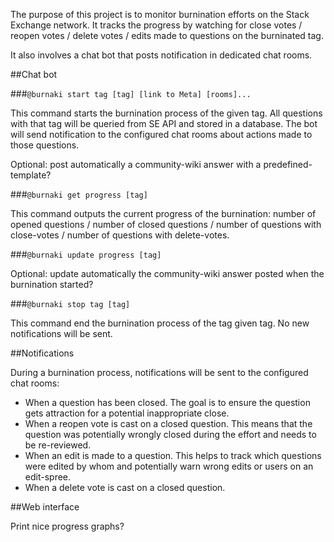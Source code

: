 The purpose of this project is to monitor burnination efforts on the Stack Exchange network. It tracks the progress by watching for close votes / reopen votes / delete votes / edits made to questions on the burninated tag.

It also involves a chat bot that posts notification in dedicated chat rooms.

##Chat bot

###`@burnaki start tag [tag] [link to Meta] [rooms]...`

This command starts the burnination process of the given tag. All questions with that tag will be queried from SE API and stored in a database. The bot will send notification to the configured chat rooms about actions made to those questions.

Optional: post automatically a community-wiki answer with a predefined-template?

###`@burnaki get progress [tag]`

This command outputs the current progress of the burnination: number of opened questions / number of closed questions / number of questions with close-votes / number of questions with delete-votes.

###`@burnaki update progress [tag]`

Optional: update automatically the community-wiki answer posted when the burnination started?

###`@burnaki stop tag [tag]`

This command end the burnination process of the tag given tag. No new notifications will be sent.

##Notifications

During a burnination process, notifications will be sent to the configured chat rooms:

 - When a question has been closed. The goal is to ensure the question gets attraction for a potential inappropriate close.
 - When a reopen vote is cast on a closed question. This means that the question was potentially wrongly closed during the effort and needs to be re-reviewed.
 - When an edit is made to a question. This helps to track which questions were edited by whom and potentially warn wrong edits or users on an edit-spree.
 - When a delete vote is cast on a closed question.

##Web interface

Print nice progress graphs?
